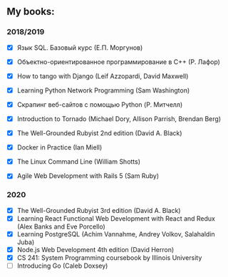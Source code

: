 ## My books:

### 2018/2019
- [x] Язык SQL. Базовый курс (Е.П. Моргунов)
- [x] Объектно-ориентированное программирование в С++ (Р. Лафор)
- [x] How to tango with Django (Leif Azzopardi, David Maxwell)
- [x] Learning Python Network Programming (Sam Washington)
- [x] Скрапинг веб-сайтов с помощью Python (Р. Митчелл)
- [x] Introduction to Tornado (Michael Dory, Allison Parrish, Brendan Berg)
- [x] The Well-Grounded Rubyist 2nd edition (David A. Black)
- [x] Docker in Practice (Ian Miell)
- [x] The Linux Command Line (William Shotts)
- [x] Agile Web Development with Rails 5 (Sam Ruby)


### 2020
- [x] The Well-Grounded Rubyist 3rd edition (David A. Black)
- [x] Learning React Functional Web Development with React and Redux (Alex Banks and Eve Porcello)
- [x] Learning PostgreSQL (Achim Vannahme, Andrey Volkov, Salahaldin Juba)
- [x] Node.js Web Development 4th edition (David Herron)
- [x] CS 241: System Programming coursebook by Illinois University 
- [ ] Introducing Go (Caleb Doxsey)
